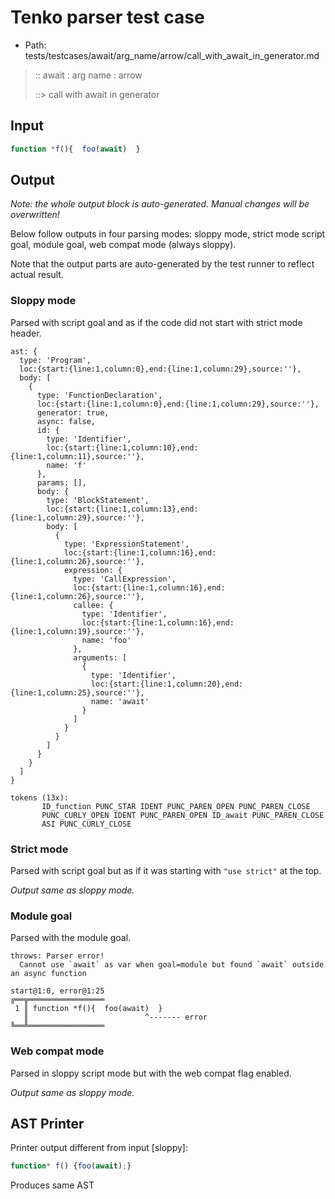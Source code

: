 # Tenko parser test case

- Path: tests/testcases/await/arg_name/arrow/call_with_await_in_generator.md

> :: await : arg name : arrow
>
> ::> call with await in generator

## Input

`````js
function *f(){  foo(await)  }
`````

## Output

_Note: the whole output block is auto-generated. Manual changes will be overwritten!_

Below follow outputs in four parsing modes: sloppy mode, strict mode script goal, module goal, web compat mode (always sloppy).

Note that the output parts are auto-generated by the test runner to reflect actual result.

### Sloppy mode

Parsed with script goal and as if the code did not start with strict mode header.

`````
ast: {
  type: 'Program',
  loc:{start:{line:1,column:0},end:{line:1,column:29},source:''},
  body: [
    {
      type: 'FunctionDeclaration',
      loc:{start:{line:1,column:0},end:{line:1,column:29},source:''},
      generator: true,
      async: false,
      id: {
        type: 'Identifier',
        loc:{start:{line:1,column:10},end:{line:1,column:11},source:''},
        name: 'f'
      },
      params: [],
      body: {
        type: 'BlockStatement',
        loc:{start:{line:1,column:13},end:{line:1,column:29},source:''},
        body: [
          {
            type: 'ExpressionStatement',
            loc:{start:{line:1,column:16},end:{line:1,column:26},source:''},
            expression: {
              type: 'CallExpression',
              loc:{start:{line:1,column:16},end:{line:1,column:26},source:''},
              callee: {
                type: 'Identifier',
                loc:{start:{line:1,column:16},end:{line:1,column:19},source:''},
                name: 'foo'
              },
              arguments: [
                {
                  type: 'Identifier',
                  loc:{start:{line:1,column:20},end:{line:1,column:25},source:''},
                  name: 'await'
                }
              ]
            }
          }
        ]
      }
    }
  ]
}

tokens (13x):
       ID_function PUNC_STAR IDENT PUNC_PAREN_OPEN PUNC_PAREN_CLOSE
       PUNC_CURLY_OPEN IDENT PUNC_PAREN_OPEN ID_await PUNC_PAREN_CLOSE
       ASI PUNC_CURLY_CLOSE
`````

### Strict mode

Parsed with script goal but as if it was starting with `"use strict"` at the top.

_Output same as sloppy mode._

### Module goal

Parsed with the module goal.

`````
throws: Parser error!
  Cannot use `await` as var when goal=module but found `await` outside an async function

start@1:0, error@1:25
╔══╦═════════════════
 1 ║ function *f(){  foo(await)  }
   ║                          ^------- error
╚══╩═════════════════

`````


### Web compat mode

Parsed in sloppy script mode but with the web compat flag enabled.

_Output same as sloppy mode._

## AST Printer

Printer output different from input [sloppy]:

````js
function* f() {foo(await);}
````

Produces same AST
